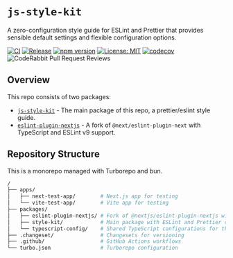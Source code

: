 # `js-style-kit`

A zero-configuration style guide for ESLint and Prettier that provides sensible default settings and flexible configuration options.

[![CI](https://github.com/drake-nathan/js-style-kit/actions/workflows/ci.yaml/badge.svg)](https://github.com/drake-nathan/js-style-kit/actions/workflows/ci.yaml)
[![Release](https://github.com/drake-nathan/js-style-kit/actions/workflows/release.yaml/badge.svg)](https://github.com/drake-nathan/js-style-kit/actions/workflows/release.yaml)
[![npm version](https://img.shields.io/npm/v/js-style-kit.svg)](https://www.npmjs.com/package/js-style-kit)
[![License: MIT](https://img.shields.io/badge/License-MIT-yellow.svg)](https://opensource.org/licenses/MIT)
[![codecov](https://codecov.io/gh/drake-nathan/js-style-kit/graph/badge.svg?token=C57D67JAE0)](https://codecov.io/gh/drake-nathan/js-style-kit)
![CodeRabbit Pull Request Reviews](https://img.shields.io/coderabbit/prs/github/drake-nathan/js-style-kit?labelColor=5C5C5C&color=FF570A&link=https%3A%2F%2Fcoderabbit.ai&label=CodeRabbit%20Reviews)

## Overview

This repo consists of two packages:

- [`js-style-kit`](./packages/style-kit/README.md) - The main package of this repo, a prettier/eslint style guide.
- [`eslint-plugin-nextjs`](./packages/eslint-plugin-nextjs/README.md) - A fork of `@next/eslint-plugin-next` with TypeScript and ESLint v9 support.

## Repository Structure

This is a monorepo managed with Turborepo and bun.

```sh
/
├── apps/
│   ├── next-test-app/        # Next.js app for testing
│   └── vite-test-app/        # Vite app for testing
├── packages/
│   ├── eslint-plugin-nextjs/ # Fork of @nextjs/eslint-plugin-nextjs with TypeScript and ESLint v9 support
│   ├── style-kit/            # Main package with ESLint and Prettier configurations
│   └── typescript-config/    # Shared TypeScript configurations for the monorepo
├── .changeset/               # Changesets for versioning
├── .github/                  # GitHub Actions workflows
└── turbo.json                # Turborepo configuration
```
